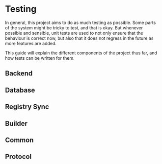 # Testing

In general, this project aims to do as much testing as possible. Some parts of
the system might be tricky to test, and that is okay. But whenever possible and
sensible, unit tests are used to not only ensure that the behaviour is correct
now, but also that it does not regress in the future as more features are
added.

This guide will explain the different components of the project thus far, and
how tests can be written for them.

## Backend


## Database


## Registry Sync


## Builder


## Common


## Protocol
